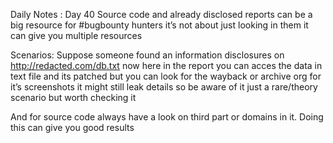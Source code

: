 Daily Notes : Day 40 
Source code and already disclosed reports can be a big resource for #bugbounty hunters it’s not about just looking in them it can give you multiple resources 

Scenarios:
Suppose someone found an information disclosures on http://redacted.com/db.txt now here in the report you can acces the data in text file and its patched but you can look for the wayback or archive org for it’s screenshots it might still leak details so be aware of it just a rare/theory scenario but worth checking it 

And for source code always have a look on third part or domains in it. Doing this can give you good results